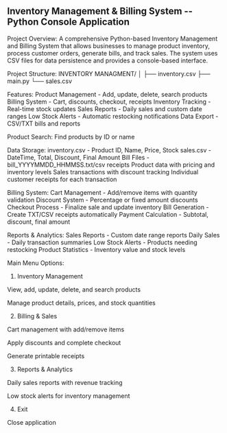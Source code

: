 ## Inventory Management & Billing System -- Python Console Application

Project Overview:
A comprehensive Python-based Inventory Management and Billing System that allows businesses to manage product inventory, process customer orders, generate bills, and track sales. The system uses CSV files for data persistence and provides a console-based interface.

Project Structure:
INVENTORY MANAGMENT/
│
├── inventory.csv
├── main.py
└── sales.csv

Features:
Product Management - Add, update, delete, search products
Billing System - Cart, discounts, checkout, receipts
Inventory Tracking - Real-time stock updates
Sales Reports - Daily sales and custom date ranges
Low Stock Alerts - Automatic restocking notifications
Data Export - CSV/TXT bills and reports

Product Search: Find products by ID or name

Data Storage:
inventory.csv - Product ID, Name, Price, Stock
sales.csv - DateTime, Total, Discount, Final Amount
Bill Files - bill_YYYYMMDD_HHMMSS.txt/csv receipts
Product data with pricing and inventory levels
Sales transactions with discount tracking
Individual customer receipts for each transaction

Billing System:
Cart Management - Add/remove items with quantity validation
Discount System - Percentage or fixed amount discounts
Checkout Process - Finalize sale and update inventory
Bill Generation - Create TXT/CSV receipts automatically
Payment Calculation - Subtotal, discount, final amount

Reports & Analytics:
Sales Reports - Custom date range reports
Daily Sales - Daily transaction summaries
Low Stock Alerts - Products needing restocking
Product Statistics - Inventory value and stock levels

Main Menu Options:
1. Inventory Management

View, add, update, delete, and search products

Manage product details, prices, and stock quantities

2. Billing & Sales

Cart management with add/remove items

Apply discounts and complete checkout

Generate printable receipts

3. Reports & Analytics

Daily sales reports with revenue tracking

Low stock alerts for inventory management

4. Exit

Close application
